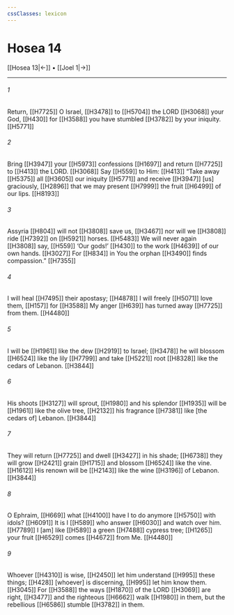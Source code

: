```yaml
---
cssClasses: lexicon
---
```


# Hosea 14

[[Hosea 13|←]] • [[Joel 1|→]]

---

###### 1
Return, [[H7725]] O Israel, [[H3478]] to [[H5704]] the LORD [[H3068]] your God, [[H430]] for [[H3588]] you have stumbled [[H3782]] by your iniquity. [[H5771]]

###### 2
Bring [[H3947]] your [[H5973]] confessions [[H1697]] and return [[H7725]] to [[H413]] the LORD. [[H3068]] Say [[H559]] to Him: [[H413]] “Take away [[H5375]] all [[H3605]] our iniquity [[H5771]] and receive [[H3947]] [us] graciously, [[H2896]] that we may present [[H7999]] the fruit [[H6499]] of our lips. [[H8193]]

###### 3
Assyria [[H804]] will not [[H3808]] save us, [[H3467]] nor will we [[H3808]] ride [[H7392]] on [[H5921]] horses. [[H5483]] We will never again [[H3808]] say, [[H559]] ‘Our gods!’ [[H430]] to the work [[H4639]] of our own hands. [[H3027]] For [[H834]] in You  the orphan [[H3490]] finds compassion.” [[H7355]]

###### 4
I will heal [[H7495]] their apostasy; [[H4878]] I will freely [[H5071]] love them, [[H157]] for [[H3588]] My anger [[H639]] has turned away [[H7725]] from them. [[H4480]]

###### 5
I will be [[H1961]] like the dew [[H2919]] to Israel; [[H3478]] he will blossom [[H6524]] like the lily [[H7799]] and take [[H5221]] root [[H8328]] like the cedars of Lebanon. [[H3844]]

###### 6
His shoots [[H3127]] will sprout, [[H1980]] and his splendor [[H1935]] will be [[H1961]] like the olive tree, [[H2132]] his fragrance [[H7381]] like [the cedars of] Lebanon. [[H3844]]

###### 7
They will return [[H7725]] and dwell [[H3427]] in his shade; [[H6738]] they will grow [[H2421]] grain [[H1715]] and blossom [[H6524]] like the vine. [[H1612]] His renown will be [[H2143]] like the wine [[H3196]] of Lebanon. [[H3844]]

###### 8
O Ephraim, [[H669]] what [[H4100]] have I to do  anymore [[H5750]] with idols? [[H6091]] It is I [[H589]] who answer [[H6030]] and watch over him. [[H7789]] I [am] like [[H589]] a green [[H7488]] cypress tree; [[H1265]] your fruit [[H6529]] comes [[H4672]] from Me. [[H4480]]

###### 9
Whoever [[H4310]] is wise, [[H2450]] let him understand [[H995]] these things; [[H428]] [whoever] is discerning, [[H995]] let him know them. [[H3045]] For [[H3588]] the ways [[H1870]] of the LORD [[H3069]] are right, [[H3477]] and the righteous [[H6662]] walk [[H1980]] in them,  but the rebellious [[H6586]] stumble [[H3782]] in them. 

